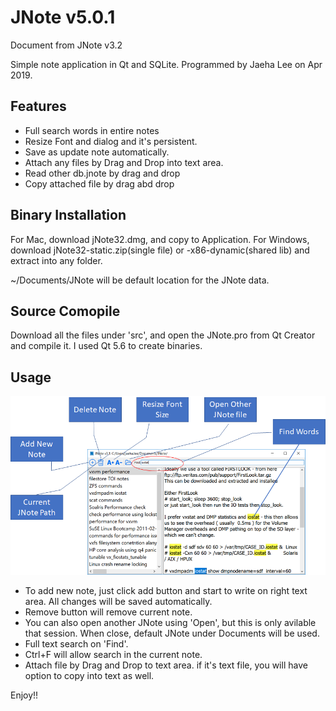 # JNote v5.0.1

Document from JNote v3.2

Simple note application in Qt and SQLite.  Programmed by Jaeha Lee on Apr 2019.
<p>

## Features
- Full search words in entire notes
- Resize Font and dialog and it's persistent.
- Save as update note automatically.
- Attach any files by Drag and Drop into text area.
- Read other db.jnote by drag and drop
- Copy attached file by drag abd drop
<p>

## Binary Installation
For Mac, download jNote32.dmg, and copy to Application.
For Windows, download jNote32-static.zip(single file) or -x86-dynamic(shared lib) and extract into any folder.
<p>
~/Documents/JNote will be default location for the JNote data.
<p>
  
## Source Comopile
Download all the files under 'src', and open the JNote.pro from Qt Creator and compile it.  I used Qt 5.6 to create binaries.
<p>
  
## Usage
![JNote v3.2](docs/jnote_main_screen.png)

- To add new note, just click add button and start to write on right text area.  All changes will be saved automatically.
- Remove button will remove current note.
- You can also open another JNote using 'Open', but this is only avilable that session.  When close, default JNote under Documents will be used.
- Full text search on 'Find'.
- Ctrl+F will allow search in the current note.
- Attach file by Drag and Drop to text area.  if it's text file, you will have option to copy into text as well.
<p>
  
 Enjoy!!
